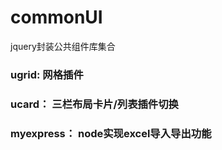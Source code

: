 # commonUI
jquery封装公共组件库集合
### ugrid:   网格插件
### ucard：  三栏布局卡片/列表插件切换
### myexpress：  node实现excel导入导出功能
